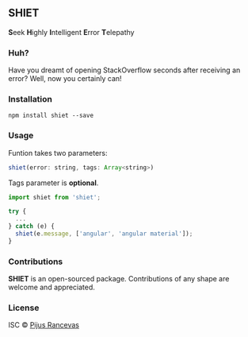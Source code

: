 ## SHIET
****S****eek
****H****ighly
****I****ntelligent
****E****rror
****T****elepathy

### Huh?
Have you dreamt of opening StackOverflow seconds after receiving an error?
Well, now you certainly can!

### Installation

```
npm install shiet --save
```

### Usage
Funtion takes two parameters:

```javascript
shiet(error: string, tags: Array<string>)
```

Tags parameter is ****optional****.

```javascript
import shiet from 'shiet';

try {
  ...
} catch (e) {
  shiet(e.message, ['angular', 'angular material']);
}

```

### Contributions

****SHIET**** is an open-sourced package. Contributions of any shape
are welcome and appreciated.

### License

ISC © [Pijus Rancevas](https://github.com/pijus-r)
